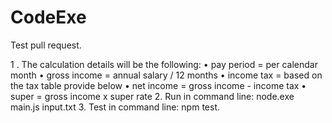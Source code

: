 # CodeExe

Test pull request.

1 . The calculation details will be the following:
• pay period = per calendar month
• gross income = annual salary / 12 months
• income tax = based on the tax table provide below
• net income = gross income - income tax
• super = gross income x super rate
2. Run in command line: node.exe main.js input.txt
3. Test in command line: npm test.
